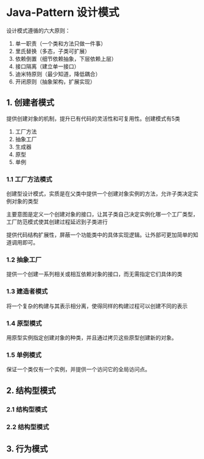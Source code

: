 # Java-Pattern 设计模式
设计模式遵循的六大原则：

1. 单一职责（一个类和方法只做一件事）
2. 里氏替换（多态，子类可扩展）
3. 依赖倒置（细节依赖抽象，下层依赖上层）
4. 接口隔离（建立单一接口）
5. 迪米特原则（最少知道，降低耦合）
6. 开闭原则（抽象架构，扩展实现）


## 1. 创建者模式

提供创建对象的机制，提升已有代码的灵活性和可复用性。创建模式有5类

1. 工厂方法
2. 抽象工厂
3. 生成器
4. 原型
5. 单例

### 1.1 工厂方法模式

创建型设计模式，实质是在父类中提供一个创建对象实例的方法，允许子类决定实例对象的类型

主要意图是定义一个创建对象的接口，让其子类自己决定实例化哪一个工厂类型，工厂防范模式使其创建过程延迟到子类进行

提供代码结构扩展性，屏蔽一个功能类中的具体实现逻辑。让外部可更加简单的知道调用即可。

### 1.2 抽象工厂

提供一个创建一系列相关或相互依赖对象的接口，而无需指定它们具体的类

### 1.3 建造者模式

将一个复杂的构建与其表示相分离，使得同样的构建过程可以创建不同的表示

### 1.4 原型模式

用原型实例指定创建对象的种类，并且通过拷贝这些原型创建新的对象。

### 1.5 单例模式

保证一个类仅有一个实例，并提供一个访问它的全局访问点。

## 2. 结构型模式



### 2.1 结构型模式

### 2.2 结构型模式

## 3. 行为模式